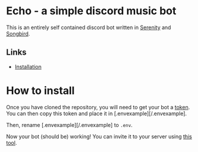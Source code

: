 # <a name="intro"></a>**Echo - a simple discord music bot**

This is an entirely self contained discord bot written in [Serenity](https://serenity-rs.github.io/serenity/current/serenity/index.html) and [Songbird](https://serenity-rs.github.io/songbird/current/songbird/index.html).

## <a name="links"></a>Links
- [Installation](#install)

# <a name="install"></a>How to install

Once you have cloned the repository, you will need to get your bot a [token](https://discord.com/developers/applications). You can then copy this token and place it in [.envexample][/.envexample].

Then, rename [.envexample][/.envexample] to `.env`.

Now your bot (should be) working! You can invite it to your server using [this tool](https://discordapi.com/permissions.html).
